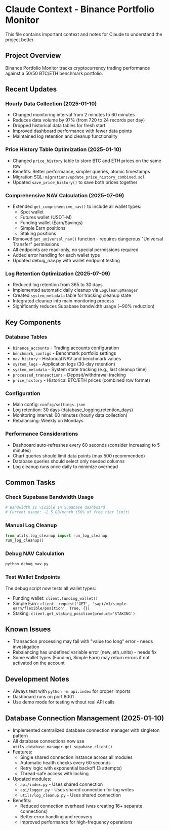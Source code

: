 # Claude Context - Binance Portfolio Monitor

This file contains important context and notes for Claude to understand the project better.

## Project Overview
Binance Portfolio Monitor tracks cryptocurrency trading performance against a 50/50 BTC/ETH benchmark portfolio.

## Recent Updates

### Hourly Data Collection (2025-01-10)
- Changed monitoring interval from 2 minutes to 60 minutes
- Reduces data volume by 97% (from 720 to 24 records per day)
- Dropped historical data tables for fresh start
- Improved dashboard performance with fewer data points
- Maintained log retention and cleanup functionality

### Price History Table Optimization (2025-01-10)
- Changed `price_history` table to store BTC and ETH prices on the same row
- Benefits: Better performance, simpler queries, atomic timestamps
- Migration SQL: `migrations/update_price_history_combined.sql`
- Updated `save_price_history()` to save both prices together

### Comprehensive NAV Calculation (2025-07-09)
- Extended `get_comprehensive_nav()` to include all wallet types:
  - Spot wallet
  - Futures wallet (USDT-M)
  - Funding wallet (Earn/Savings)
  - Simple Earn positions
  - Staking positions
- Removed `get_universal_nav()` function - requires dangerous "Universal Transfer" permissions
- All endpoints are read-only, no special permissions required
- Added error handling for each wallet type
- Updated debug_nav.py with wallet endpoint testing

### Log Retention Optimization (2025-07-09)
- Reduced log retention from 365 to 30 days
- Implemented automatic daily cleanup via `LogCleanupManager`
- Created `system_metadata` table for tracking cleanup state
- Integrated cleanup into main monitoring process
- Significantly reduces Supabase bandwidth usage (~90% reduction)

## Key Components

### Database Tables
- `binance_accounts` - Trading accounts configuration
- `benchmark_configs` - Benchmark portfolio settings
- `nav_history` - Historical NAV and benchmark values
- `system_logs` - Application logs (30-day retention)
- `system_metadata` - System state tracking (e.g., last cleanup time)
- `processed_transactions` - Deposit/withdrawal tracking
- `price_history` - Historical BTC/ETH prices (combined row format)

### Configuration
- Main config: `config/settings.json`
- Log retention: 30 days (database_logging.retention_days)
- Monitoring interval: 60 minutes (hourly data collection)
- Rebalancing: Weekly on Mondays

### Performance Considerations
- Dashboard auto-refreshes every 60 seconds (consider increasing to 5 minutes)
- Chart queries should limit data points (max 500 recommended)
- Database queries should select only needed columns
- Log cleanup runs once daily to minimize overhead

## Common Tasks

### Check Supabase Bandwidth Usage
```python
# Bandwidth is visible in Supabase dashboard
# Current usage: ~2.5 GB/month (50% of free tier limit)
```

### Manual Log Cleanup
```python
from utils.log_cleanup import run_log_cleanup
run_log_cleanup()
```

### Debug NAV Calculation
```bash
python debug_nav.py
```

### Test Wallet Endpoints
The debug script now tests all wallet types:
- Funding wallet: `client.funding_wallet()`
- Simple Earn: `client._request('GET', 'sapi/v1/simple-earn/flexible/position', True, {})`
- Staking: `client.get_staking_position(product='STAKING')`

## Known Issues
- Transaction processing may fail with "value too long" error - needs investigation
- Rebalancing has undefined variable error (new_eth_units) - needs fix
- Some wallet types (Funding, Simple Earn) may return errors if not activated on the account

## Development Notes
- Always test with `python -m api.index` for proper imports
- Dashboard runs on port 8001
- Use demo mode for testing without real API calls

## Database Connection Management (2025-01-10)
- Implemented centralized database connection manager with singleton pattern
- All database connections now use `utils.database_manager.get_supabase_client()`
- Features:
  - Single shared connection instance across all modules
  - Automatic health checks every 60 seconds
  - Retry logic with exponential backoff (3 attempts)
  - Thread-safe access with locking
- Updated modules:
  - `api/index.py` - Uses shared connection
  - `api/logger.py` - Uses shared connection for log writes
  - `utils/log_cleanup.py` - Uses shared connection
- Benefits:
  - Reduced connection overhead (was creating 16+ separate connections)
  - Better error handling and recovery
  - Improved performance for high-frequency operations